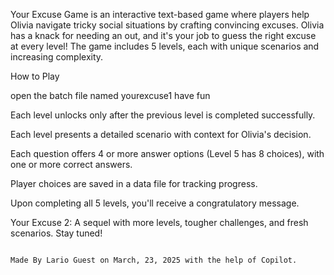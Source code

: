 Your Excuse Game is an interactive text-based game where players help Olivia navigate tricky social situations by crafting convincing excuses. Olivia has a knack for needing an out, and it's your job to guess the right excuse at every level! The game includes 5 levels, each with unique scenarios and increasing complexity.

How to Play

open the batch file named yourexcuse1
have fun

Each level unlocks only after the previous level is completed successfully.

Each level presents a detailed scenario with context for Olivia's decision.

Each question offers 4 or more answer options (Level 5 has 8 choices), with one or more correct answers.

Player choices are saved in a data file for tracking progress.

Upon completing all 5 levels, you'll receive a congratulatory message.

Your Excuse 2: A sequel with more levels, tougher challenges, and fresh scenarios. Stay tuned!

                                                                                                      Made By Lario Guest on March, 23, 2025 with the help of Copilot.
